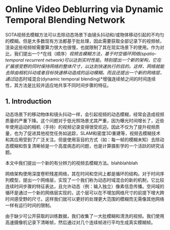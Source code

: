 # Online Video Deblurring via Dynamic Temporal Blending Network

SOTA视频去模糊方法可以去除动态场景下由镜头抖动和/或物体移动引起的不均匀的模糊。但是大多数现有方法都基于批处理，因此需要获取全部记录下的视频帧，渲染这些视频帧需要算力很大也很慢，也就限制了其在现实场景下的使用。作为对比，我们提出一个*在线（顺序）*视频去模糊方法，基于时空循环网络(spatio-temporal recurrent network)可以达到实时性能。特别提出一个新的架构，它在扩展感受野的同时保持网络的整体尺寸，以达到快速执行的目的。这样，网络就能去除由相机抖动或者目标快速移动造成的运动模糊。而且还提出一个新的网络层，通过*动态时域混合(dynamic temporal blending)*增强连续帧之间的时间连续性，其方法是比较并适应地共享不同时间步骤的特征。



## 1. Introduction

动态场景下的移动物体和镜头抖动一样，会引起视频的动态模糊，经常会造成视频质量的严重下降。这个问题对于低光照场景尤其严重，因为曝光时间增长了，近些年使用运动的相机（手持）的视频记录变得很受欢迎。因此不仅为了提升视频质量，也为了促进其他视觉任务如追踪，SLAM和密度3D重建等，视频去模糊技术和其应用受到了广泛关注。但是使用盲目的方式（如：每一帧的模糊未知）去除动态模糊和恢复清晰帧是一个高度病态的问题，也是计算摄影学的一个活跃的研究话题。

本文中我们提出一个新的有分辨力的视频去模糊方法。blahblahblah

网络架构使用深度卷积残差网络，其在时间和空间上都是循环的结构。对于时间序列模型，提出一个网络层，实现了一个我们称为动态时域混合的新的机制，它比较连续时间步骤的特征表达，且允许动态（例：输入独立）像素信息传播。空间域的循环是通过一个新的网络层实现的，这个层可以在不增加网络尺寸的前提下增大跨时间感受野的尺寸。这样我们就可以更好的处理更大范围的模糊而无需像其他网络一样有运行时间的限制。

由于缺少可公开获取的训练数据，我们收集了一大批模糊和清洗的视频。我们使用高速摄像机记录下清晰帧，然后通过对几个连续帧进行平均生成真实模糊帧。